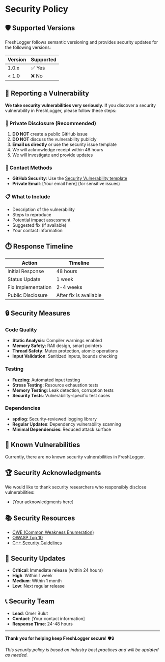 # Security Policy

## 🛡️ Supported Versions

FreshLogger follows semantic versioning and provides security updates for the following versions:

| Version | Supported          |
| ------- | ------------------ |
| 1.0.x   | ✅ Yes             |
| < 1.0   | ❌ No              |

## 🚨 Reporting a Vulnerability

**We take security vulnerabilities very seriously.** If you discover a security vulnerability in FreshLogger, please follow these steps:

### 🔐 Private Disclosure (Recommended)
1. **DO NOT** create a public GitHub issue
2. **DO NOT** discuss the vulnerability publicly
3. **Email us directly** or use the security issue template
4. We will acknowledge receipt within 48 hours
5. We will investigate and provide updates

### 📧 Contact Methods
- **GitHub Security**: Use the [Security Vulnerability template](/.github/ISSUE_TEMPLATE/security_vulnerability.md)
- **Private Email**: [Your email here] (for sensitive issues)

### 📋 What to Include
- Description of the vulnerability
- Steps to reproduce
- Potential impact assessment
- Suggested fix (if available)
- Your contact information

## ⏱️ Response Timeline

| Action | Timeline |
|--------|----------|
| Initial Response | 48 hours |
| Status Update | 1 week |
| Fix Implementation | 2-4 weeks |
| Public Disclosure | After fix is available |

## 🔒 Security Measures

### Code Quality
- **Static Analysis**: Compiler warnings enabled
- **Memory Safety**: RAII design, smart pointers
- **Thread Safety**: Mutex protection, atomic operations
- **Input Validation**: Sanitized inputs, bounds checking

### Testing
- **Fuzzing**: Automated input testing
- **Stress Testing**: Resource exhaustion tests
- **Memory Testing**: Leak detection, corruption tests
- **Security Tests**: Vulnerability-specific test cases

### Dependencies
- **spdlog**: Security-reviewed logging library
- **Regular Updates**: Dependency vulnerability scanning
- **Minimal Dependencies**: Reduced attack surface

## 🚫 Known Vulnerabilities

Currently, there are no known security vulnerabilities in FreshLogger.

## 🏆 Security Acknowledgments

We would like to thank security researchers who responsibly disclose vulnerabilities:

- [Your acknowledgments here]

## 📚 Security Resources

- [CWE (Common Weakness Enumeration)](https://cwe.mitre.org/)
- [OWASP Top 10](https://owasp.org/www-project-top-ten/)
- [C++ Security Guidelines](https://isocpp.github.io/CppCoreGuidelines/)

## 🔄 Security Updates

- **Critical**: Immediate release (within 24 hours)
- **High**: Within 1 week
- **Medium**: Within 1 month
- **Low**: Next regular release

## 📞 Security Team

- **Lead**: Ömer Bulut
- **Contact**: [Your contact information]
- **Response Time**: 24-48 hours

---

**Thank you for helping keep FreshLogger secure!** 🛡️🔒

*This security policy is based on industry best practices and will be updated as needed.* 